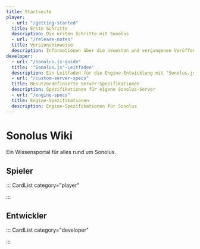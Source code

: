 ```yaml
---
title: Startseite
player:
  - url: "/getting-started"
  title: Erste Schritte
  description: Die ersten Schritte mit Sonolus
  - url: "/release-notes"
  title: Versionshinweise
  description: Informationen über die neuesten und vergangenen Veröffentlichungen von Sonolus
developer:
  - url: "/sonolus.js-guide"
  title: '"Sonolus.js"-Leitfaden'
  description: Ein Leitfaden für die Engine-Entwicklung mit "Sonolus.js"
  - url: "/custom-server-specs"
  title: Benutzerdefinierte Server-Spezifikationen
  description: Spezifikationen für eigene Sonolus-Server
  - url: "/engine-specs"
  title: Engine-Spezifikationen
  description: Engine-Spezifikationen für Sonolus
---
```


# Sonolus Wiki

Ein Wissensportal für alles rund um Sonolus.

## Spieler

::: CardList category="player"

:::

## Entwickler

::: CardList category="developer"

:::
